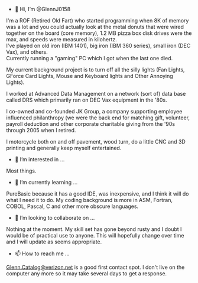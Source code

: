 - 👋 Hi, I’m @GlennJ0158

I'm a ROF (Retired Old Fart) who started programming when 8K of memory was a lot and you could actually look at the metal donuts that
were wired together on the board (core memory), 1.2 MB pizza box disk drives were the max, and speeds were measured in kilohertz.  
I've played on old iron (IBM 1401), big iron (IBM 360 series), small iron (DEC Vax), and others.  
Currently running a "gaming" PC which I got when the last one died.  

My current background project is to turn off all the silly lights (Fan Lights, GForce Card Lights, Mouse and Keyboard lights and Other Annoying Lights).

I worked at Advanced Data Management on a network (sort of) data base called DRS which primarily ran on DEC Vax equipment in the '80s.

I co-owned and co-founded JK Group, a company supporting employee influenced philanthropy (we were the back end for matching gift, volunteer, payroll deduction 
and other corporate charitable giving from the '90s through 2005 when I retired.

I motorcycle both on and off pavement, wood turn, do a little CNC and 3D printing and generally keep myself entertained.

- 👀 I’m interested in ...

Most things.

- 🌱 I’m currently learning ...

PureBasic because it has a good IDE, was inexpensive, and I think it will do what I need it to do.  My coding background is more in ASM, Fortran,
COBOL, Pascal, C and other more obscure languages.

- 💞️ I’m looking to collaborate on ...

Nothing at the moment. My skill set has gone beyond rusty and I doubt I would be of practical use to anyone. This will hopefully change over time
and I will update as seems appropriate.

- 📫 How to reach me ...

Glenn.Catalog@verizon.net is a good first contact spot.  I don't live on the computer any more so it may take several days to get a response.

<!---
GlennJ0158/GlennJ0158 is a ✨ special ✨ repository because its `README.md` (this file) appears on your GitHub profile.
You can click the Preview link to take a look at your changes.
--->
